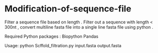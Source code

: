 # Modification-of-sequence-file
Filter a sequence file based on length . Filter out a sequence with length &lt; 300nt , convert multiline fasta file into a single line fasta file using python . 

Required Python packages :
Biopython
Pandas

Usage: python Scffold_filtration.py input.fasta output.fasta
